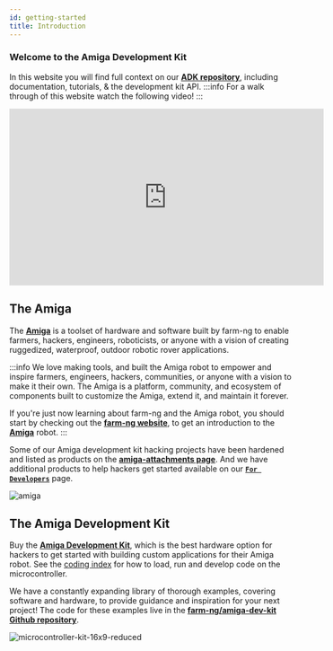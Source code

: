 ```yaml
---
id: getting-started
title: Introduction
---
```


### Welcome to the Amiga Development Kit

In this website you will find full context on our
[**ADK repository**](https://github.com/farm-ng/amiga-dev-kit),
including documentation, tutorials, & the development kit API.
:::info
For a walk through of this website watch the following video!
:::
<iframe width="560" height="315"
src="https://www.youtube.com/embed/E-KLkQRhuyU?list=PLWQmpzk0y9NDXFKSwvCjYtRL8QNWfK4ND"
title="SDK Tutorial v1" frameborder="0"
allow="accelerometer; autoplay; clipboard-write; encrypted-media; gyroscope; picture-in-picture; web-share"
allowfullscreen>
</iframe>

## The Amiga

The [**Amiga**](https://farm-ng.com/products/la-maquina-amiga) is
a toolset of hardware and software built by farm-ng to enable
farmers, hackers, engineers, roboticists, or anyone with a vision
of creating ruggedized, waterproof, outdoor robotic rover
applications.

:::info
We love making tools, and built the Amiga robot to empower and
inspire farmers, engineers, hackers, communities, or anyone with
a vision to make it their own.
The Amiga is a platform, community, and ecosystem of components
built to customize the Amiga, extend it, and maintain it forever.

If you're just now learning about farm-ng and the Amiga robot,
you should start by checking out the
[**farm-ng website**](<https://farm-ng.com/>),
to get an introduction to the
[**Amiga**](<https://farm-ng.com/products/la-maquina-amiga>) robot.
:::

Some of our Amiga development kit hacking projects have been
hardened and listed as products on the
[**amiga-attachments page**](https://farm-ng.com/collections/amiga-attachments).
And we have additional products to help hackers get started
available on our [**`For Developers`**](https://farm-ng.com/collections/for-developers) page.

![amiga](https://user-images.githubusercontent.com/53625197/187559379-b7b8fcf3-5fe7-4e14-aa47-fa0022f3801b.JPG)

## The Amiga Development Kit

Buy the [**Amiga Development Kit**](https://farm-ng.com/products/microcontroller-kit),
which is the best hardware option for hackers to get started with
building custom applications for their Amiga robot. See the
[coding index](https://amiga.farm-ng.com/docs/#microcontroller-kit-overview)
for how to load, run and develop code on the microcontroller.

We have a constantly expanding library of thorough examples,
covering software and hardware,
to provide guidance and inspiration for your next project!
The code for these examples live in the
[**farm-ng/amiga-dev-kit Github repository**](https://github.com/farm-ng/amiga-dev-kit).

![microcontroller-kit-16x9-reduced](https://user-images.githubusercontent.com/53625197/187550507-c52d2666-846c-47d5-a4c2-8685d184c3a6.jpg)

<!-- ## What is the Amiga?
(Components Overview)

## How the Amiga Works
(Communication Overview)

## Why CANBus?

## What do I need to start sending commands to the Amiga? -->

